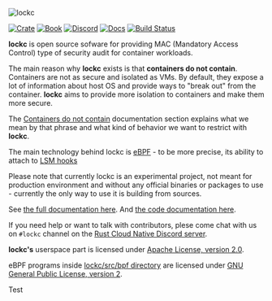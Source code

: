 ![lockc](docs/src/images/logo-horizontal-lockc.png)

[![Crate](https://img.shields.io/crates/v/lockc)](https://crates.io/crates/lockc)
[![Book](https://img.shields.io/website?url=https%3A%2F%2Francher-sandbox.github.io%2Flockc%2F)](https://rancher-sandbox.github.io/lockc/)
[![Discord](https://img.shields.io/discord/874314181191565453?label=discord&logo=discord)](https://discord.gg/799cmsYB4q)
[![Docs](https://docs.rs/lockc/badge.svg)](https://docs.rs/lockc/)
[![Build Status](https://github.com/rancher-sandbox/lockc/actions/workflows/rust.yml/badge.svg)](https://github.com/rancher-sandbox/lockc/actions/workflows/rust.yml)

**lockc** is open source sofware for providing MAC (Mandatory Access Control)
type of security audit for container workloads.

The main reason why **lockc** exists is that **containers do not contain**.
Containers are not as secure and isolated as VMs. By default, they expose
a lot of information about host OS and provide ways to "break out" from the
container. **lockc** aims to provide more isolation to containers and make them
more secure.

The [Containers do not contain](https://rancher-sandbox.github.io/lockc/containers-do-not-contain.html)
documentation section explains what we mean by that phrase and what kind of
behavior we want to restrict with **lockc**.

The main technology behind lockc is [eBPF](https://ebpf.io/) - to be more
precise, its ability to attach to [LSM hooks](https://www.kernel.org/doc/html/latest/bpf/bpf_lsm.html)

Please note that currently lockc is an experimental project, not meant for
production environment and without any official binaries or packages to use -
currently the only way to use it is building from sources.

See [the full documentation here](https://rancher-sandbox.github.io/lockc/).
And [the code documentation here](https://docs.rs/lockc/).

If you need help or want to talk with contributors, plese come chat with us
on `#lockc` channel on the [Rust Cloud Native Discord server](https://discord.gg/799cmsYB4q).

**lockc's** userspace part is licensed under [Apache License, version 2.0](https://github.com/rancher-sandbox/lockc/blob/main/LICENSE).

eBPF programs inside [lockc/src/bpf directory](https://github.com/rancher-sandbox/lockc/tree/main/lockc/src/bpf)
are licensed under [GNU General Public License, version 2](https://github.com/rancher-sandbox/lockc/blob/main/lockc/src/bpf/LICENSE).

Test
